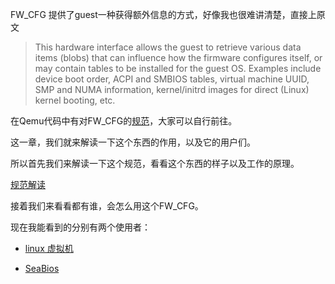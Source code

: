 FW_CFG 提供了guest一种获得额外信息的方式，好像我也很难讲清楚，直接上原文

> This hardware interface allows the guest to retrieve various data items
(blobs) that can influence how the firmware configures itself, or may
contain tables to be installed for the guest OS. Examples include device
boot order, ACPI and SMBIOS tables, virtual machine UUID, SMP and NUMA
information, kernel/initrd images for direct (Linux) kernel booting, etc.

在Qemu代码中有对FW_CFG的[规范][1]，大家可以自行前往。

这一章，我们就来解读一下这个东西的作用，以及它的用户们。

所以首先我们来解读一下这个规范，看看这个东西的样子以及工作的原理。

[规范解读][2]

接着我们来看看都有谁，会怎么用这个FW_CFG。

现在我能看到的分别有两个使用者：

  * [linux 虚拟机][3]

  * [SeaBios][4]

[1]: https://github.com/qemu/qemu/blob/master/docs/specs/fw_cfg.txt
[2]: /fw_cfg/01-spec.md
[3]: /fw_cfg/02-linux_guest.md
[4]: /fw_cfg/03-seabios.md
